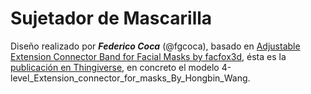 # Sujetador de Mascarilla
Diseño realizado por ***Federico Coca*** (@fgcoca), basado en [Adjustable Extension Connector Band for Facial Masks by facfox3d](https://www.thingiverse.com/facfox3d/about), ésta es la [publicación en Thingiverse](https://www.thingiverse.com/thing:4200348), en concreto el modelo 4-level_Extension_connector_for_masks_By_Hongbin_Wang.

